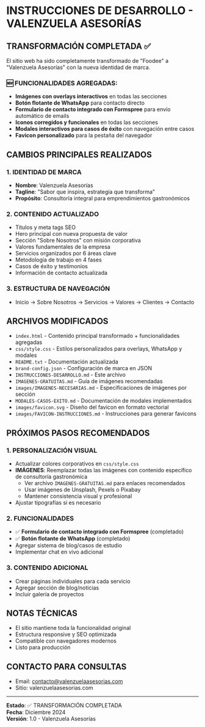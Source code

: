 # INSTRUCCIONES DE DESARROLLO - VALENZUELA ASESORÍAS

## TRANSFORMACIÓN COMPLETADA ✅

El sitio web ha sido completamente transformado de "Foodee" a "Valenzuela Asesorías" con la nueva identidad de marca.

### 🆕 FUNCIONALIDADES AGREGADAS:
- **Imágenes con overlays interactivos** en todas las secciones
- **Botón flotante de WhatsApp** para contacto directo
- **Formulario de contacto integrado con Formspree** para envío automático de emails
- **Iconos corregidos y funcionales** en todas las secciones
- **Modales interactivos para casos de éxito** con navegación entre casos
- **Favicon personalizado** para la pestaña del navegador

## CAMBIOS PRINCIPALES REALIZADOS

### 1. IDENTIDAD DE MARCA
- **Nombre**: Valenzuela Asesorías
- **Tagline**: "Sabor que inspira, estrategia que transforma"
- **Propósito**: Consultoría integral para emprendimientos gastronómicos

### 2. CONTENIDO ACTUALIZADO
- Títulos y meta tags SEO
- Hero principal con nueva propuesta de valor
- Sección "Sobre Nosotros" con misión corporativa
- Valores fundamentales de la empresa
- Servicios organizados por 6 áreas clave
- Metodología de trabajo en 4 fases
- Casos de éxito y testimonios
- Información de contacto actualizada

### 3. ESTRUCTURA DE NAVEGACIÓN
- Inicio → Sobre Nosotros → Servicios → Valores → Clientes → Contacto

## ARCHIVOS MODIFICADOS

- `index.html` - Contenido principal transformado + funcionalidades agregadas
- `css/style.css` - Estilos personalizados para overlays, WhatsApp y modales
- `README.txt` - Documentación actualizada
- `brand-config.json` - Configuración de marca en JSON
- `INSTRUCCIONES-DESARROLLO.md` - Este archivo
- `IMAGENES-GRATUITAS.md` - Guía de imágenes recomendadas
- `images/IMAGENES-NECESARIAS.md` - Especificaciones de imágenes por sección
- `MODALES-CASOS-EXITO.md` - Documentación de modales implementados
- `images/favicon.svg` - Diseño del favicon en formato vectorial
- `images/FAVICON-INSTRUCCIONES.md` - Instrucciones para generar favicons

## PRÓXIMOS PASOS RECOMENDADOS

### 1. PERSONALIZACIÓN VISUAL
- Actualizar colores corporativos en `css/style.css`
- **IMÁGENES**: Reemplazar todas las imágenes con contenido específico de consultoría gastronómica
  - Ver archivo `IMAGENES-GRATUITAS.md` para enlaces recomendados
  - Usar imágenes de Unsplash, Pexels o Pixabay
  - Mantener consistencia visual y profesional
- Ajustar tipografías si es necesario

### 2. FUNCIONALIDADES
- ✅ **Formulario de contacto integrado con Formspree** (completado)
- ✅ **Botón flotante de WhatsApp** (completado)
- Agregar sistema de blog/casos de estudio
- Implementar chat en vivo adicional

### 3. CONTENIDO ADICIONAL
- Crear páginas individuales para cada servicio
- Agregar sección de blog/noticias
- Incluir galería de proyectos

## NOTAS TÉCNICAS

- El sitio mantiene toda la funcionalidad original
- Estructura responsive y SEO optimizada
- Compatible con navegadores modernos
- Listo para producción

## CONTACTO PARA CONSULTAS

- Email: contacto@valenzuelaasesorias.com
- Sitio: valenzuelaasesorias.com

---

**Estado**: ✅ TRANSFORMACIÓN COMPLETADA  
**Fecha**: Diciembre 2024  
**Versión**: 1.0 - Valenzuela Asesorías
